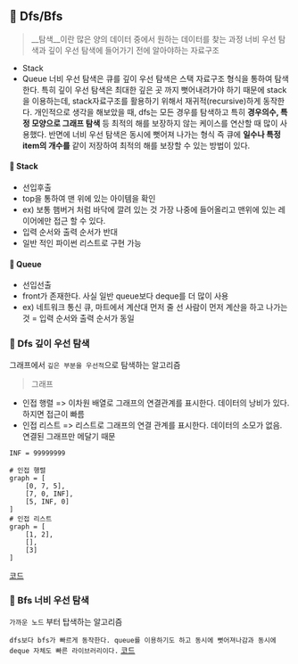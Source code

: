 ## 🌼 Dfs/Bfs
> __탐색__이란 많은 양의 데이터 중에서 원하는 데이터를 찾는 과정
너비 우선 탐색과 깊이 우선 탐색에 들어가기 전에 알아야하는 자료구조
- Stack
- Queue
너비 우선 탐색은 큐를 깊이 우선 탐색은 스택 자료구조 형식을 통하여 탐색한다. 특히 깊이 우선 탐색은 최대한 깊은 곳 까지 뻣어내려가야 하기 때문에 stack을 이용하는데, stack자료구조를 활용하기 위해서 재귀적(recursive)하게 동작한다.
개인적으로 생각을 해보았을 때, dfs는 모든 경우를 탐색하고 특히 __경우의수, 특정 모양으로 그래프 탐색__ 등 최적의 해를 보장하지 않는 케이스를 연산할 때 많이 사용했다. 반면에 너비 우선 탐색은 동시에 뻣어져 나가는 형식 즉 큐에 __일수나 특정 item의 개수를__ 같이 저장하여 최적의 해를 보장할 수 있는 방법이 있다.

#### 🍄 Stack
- 선입후출
- top을 통하여 맨 위에 있는 아이템을 확인
- ex) 보통 햄버거 처럼 바닥에 깔려 있는 것 가장 나중에 들어올리고 맨위에 있는 레이어에만 접근 할 수 있다.
- 입력 순서와 출력 순서가 반대
- 일반 적인 파이썬 리스트로 구현 가능

#### 🍄 Queue
- 선입선출
- front가 존재한다. 사실 일반 queue보다 deque를 더 많이 사용
- ex) 네트워크 통신 큐, 마트에서 계산대 먼저 줄 선 사람이 먼저 계산을 하고 나가는 것
= 입력 순서와 출력 순서가 동일

### 🦚 Dfs 깊이 우선 탐색
그래프에서 `깊은 부분을 우선적`으로 탐색하는 알고리즘

> 그래프
- 인접 행렬 => 이차원 배열로 그래프의 연결관계를 표시한다. 데이터의 낭비가 있다. 하지면 접근이 빠름
- 인접 리스트 => 리스트로 그래프의 연결 관계를 표시한다. 데이터의 소모가 없음. 연결된 그래프만 메달기 때문 

```
INF = 99999999

# 인접 행렬
graph = [
    [0, 7, 5],
    [7, 0, INF],
    [5, INF, 0]
]
# 인접 리스트
graph = [
    [1, 2],
    [],
    [3]
]
```
[코드](dfs.py)

### 🦚 Bfs 너비 우선 탐색
`가까운 노드` 부터 탑색하는 알고리즘

`dfs보다 bfs가 빠르게 동작한다. queue를 이용하기도 하고 동시에 뻣어져나감과 동시에 deque 자체도 빠른 라이브러리이다.`
[코드](/)

